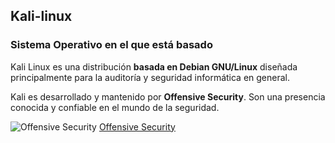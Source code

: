 ## Kali-linux
### Sistema Operativo en el que está basado
Kali Linux es una distribución **basada en Debian GNU/Linux** diseñada principalmente para la auditoría y seguridad informática en general. 

Kali es desarrollado y mantenido por **Offensive Security**. Son una presencia conocida y confiable en el mundo de la seguridad.

![Offensive Security](https://avatars2.githubusercontent.com/u/2352090?s=460&v=4)
[Offensive Security](https://www.offensive-security.com)
